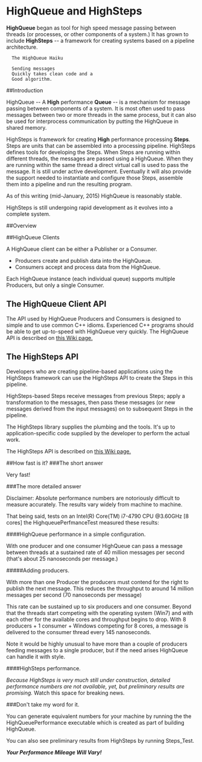 # HighQueue and HighSteps
<b>HighQueue</b> began as tool for high speed message passing between threads (or processes, or other components of a system.)   It has grown to include <b>HighSteps</b> -- a framework for creating systems based on a pipeline architecture.

```
  The HighQueue Haiku

  Sending messages
  Quickly takes clean code and a
  Good algorithm.
```

##Introduction

HighQueue -- A <b>High</b> performance <b>Queue</b> -- is a mechanism for message passing between components of a system.  It is most often used to pass messages between two or more threads in the same process, but it can also be 
used for interprocess communication by putting the HighQueue in shared memory. 

HighSteps is framework for creating <b>High</b> performance processing <b>Steps</b>.  Steps are units that can be assembled into a processing pipeline.   HighSteps defines tools for developing the Steps.  When Steps are running within different threads, the messages are passed using a HighQueue.  When they are running within the same thread a direct virtual call is used to pass the message.
It is still under active development.  Eventually it will also provide the support needed to instantiate and configure those Steps, assemble them into a pipeline and run the resulting program.

As of this writing (mid-January, 2015) HighQueue is reasonably stable.

HighSteps is still undergoing rapid development as it evolves into a complete system.

##Overview 

##HighQueue Clients

A HighQueue client can be either a Publisher or a Consumer.
  *	Producers create and publish data into the HighQueue.   
  * Consumers accept and process data from the HighQueue.
  
Each HighQueue instance (each individual queue) supports multiple Producers, but only a single Consumer.

## The HighQueue Client API

The API used by HighQueue Producers and Consumers is designed to simple and to use common C++ idioms.  Experienced C++ programs should be able to get up-to-speed with HighQueue very quickly.
The HighQueue API is described on [this Wiki page.](https://github.com/dale-wilson/HighQueue/wiki/HighQueue-API)

## The HighSteps API
Developers who are creating pipeline-based applications using the HighSteps framework can use the HighSteps API to create the Steps in this pipeline.

HighSteps-based Steps receive messages from previous Steps; apply a transformation to the messages, then pass these messages (or new messages derived from the input messages) 
on to subsequent Steps in the pipeline.  

The HighSteps library supplies the plumbing and the tools.  It's up to application-specific code supplied by the developer to perform the actual work.

The HighSteps API is described on [this Wiki page.](https://github.com/dale-wilson/HighQueue/wiki/HighSteps-API)

##How fast is it?
###The short answer  

Very fast!

###The more detailed answer

Disclaimer: Absolute performance numbers are notoriously difficult to measure accurately. The results vary widely from machine to machine.

That being said, tests on an Intel(R) Core(TM) i7-4790 CPU @3.60GHz [8 cores] the HighqueuePerfmanceTest measured these results:

####HighQueue performance in a simple configuration.

With one producer and one consumer HighQueue can pass a message between threads at a sustained rate of 40 million messages per second (that's about 25 nanoseconds per message.)

#####Adding producers.

With more than one Producer the producers must contend for the right to publish the next message.  This reduces the throughput to around 14 million messages per second (70 nanoseconds per message) 

This rate can be sustained up to six producers and one consumer. Beyond that the threads start competing with the operating system (Win7) and with each other 
for the available cores and throughput begins to drop.  With 8 producers + 1 consumer + Windows competing for 8 cores, a message is delivered to the consumer thread every 145 nanoseconds.

Note it would be highly unusual to have more than a couple of producers feeding messages to a single producer, but if the need arises HighQueue can handle it with style.

####HighSteps performance.

<em>Because HighSteps is very much still under construction, detailed performance numbers are not available, yet, but preliminary results are promising.</em> 
Watch this space for breaking news.

###Don't take my word for it.

You can generate equivalent numbers for your machine by running the the HighQueuePerformance executable which is created as part of building HighQueue.

You can also see preliminary results from HighSteps by running Steps_Test.

<b><em>Your Performance Mileage Will Vary!</em></b>


